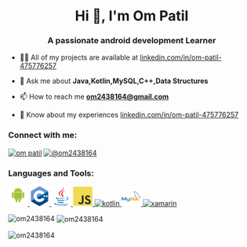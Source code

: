 <h1 align="center">Hi 👋, I'm Om Patil</h1>
<h3 align="center">A passionate android development Learner</h3>

- 👨‍💻 All of my projects are available at [linkedin.com/in/om-patil-475776257](linkedin.com/in/om-patil-475776257)

- 💬 Ask me about **Java,Kotlin,MySQL,C++,Data Structures**

- 📫 How to reach me **om2438164@gmail.com**

- 📄 Know about my experiences [linkedin.com/in/om-patil-475776257](linkedin.com/in/om-patil-475776257)

<h3 align="left">Connect with me:</h3>
<p align="left">
<a href="https://linkedin.com/in/om patil" target="blank"><img align="center" src="https://raw.githubusercontent.com/rahuldkjain/github-profile-readme-generator/master/src/images/icons/Social/linked-in-alt.svg" alt="om patil" height="30" width="40" /></a>
<a href="https://www.hackerrank.com/@om2438164" target="blank"><img align="center" src="https://raw.githubusercontent.com/rahuldkjain/github-profile-readme-generator/master/src/images/icons/Social/hackerrank.svg" alt="@om2438164" height="30" width="40" /></a>
</p>

<h3 align="left">Languages and Tools:</h3>
<p align="left"> <a href="https://developer.android.com" target="_blank" rel="noreferrer"> <img src="https://raw.githubusercontent.com/devicons/devicon/master/icons/android/android-original-wordmark.svg" alt="android" width="40" height="40"/> </a> <a href="https://www.w3schools.com/cpp/" target="_blank" rel="noreferrer"> <img src="https://raw.githubusercontent.com/devicons/devicon/master/icons/cplusplus/cplusplus-original.svg" alt="cplusplus" width="40" height="40"/> </a> <a href="https://www.java.com" target="_blank" rel="noreferrer"> <img src="https://raw.githubusercontent.com/devicons/devicon/master/icons/java/java-original.svg" alt="java" width="40" height="40"/> </a> <a href="https://developer.mozilla.org/en-US/docs/Web/JavaScript" target="_blank" rel="noreferrer"> <img src="https://raw.githubusercontent.com/devicons/devicon/master/icons/javascript/javascript-original.svg" alt="javascript" width="40" height="40"/> </a> <a href="https://kotlinlang.org" target="_blank" rel="noreferrer"> <img src="https://www.vectorlogo.zone/logos/kotlinlang/kotlinlang-icon.svg" alt="kotlin" width="40" height="40"/> </a> <a href="https://www.mysql.com/" target="_blank" rel="noreferrer"> <img src="https://raw.githubusercontent.com/devicons/devicon/master/icons/mysql/mysql-original-wordmark.svg" alt="mysql" width="40" height="40"/> </a> <a href="https://dotnet.microsoft.com/apps/xamarin" target="_blank" rel="noreferrer"> <img src="https://raw.githubusercontent.com/detain/svg-logos/780f25886640cef088af994181646db2f6b1a3f8/svg/xamarin.svg" alt="xamarin" width="40" height="40"/> </a> </p>

<p><img align="left" src="https://github-readme-stats.vercel.app/api/top-langs?username=om2438164&show_icons=true&locale=en&layout=compact" alt="om2438164" /></p>

<p>&nbsp;<img align="center" src="https://github-readme-stats.vercel.app/api?username=om2438164&show_icons=true&locale=en" alt="om2438164" /></p>

<p><img align="center" src="https://github-readme-streak-stats.herokuapp.com/?user=om2438164&" alt="om2438164" /></p>
